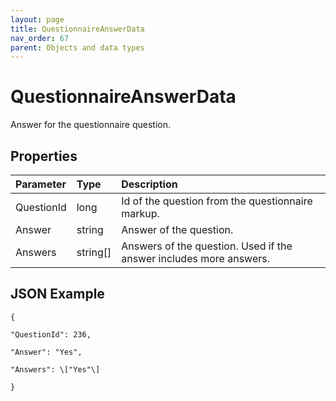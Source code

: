 ```yaml
---
layout: page
title: QuestionnaireAnswerData
nav_order: 67
parent: Objects and data types
---
```


# QuestionnaireAnswerData

Answer for the questionnaire question.

## Properties

| Parameter | Type   | Description                                                 |
|:----------|:-------|:------------------------------------------------------------|
| QuestionId | long | Id of the question from the questionnaire markup. |
| Answer | string | Answer of the question. |
| Answers | string[] | Answers of the question. Used if the answer includes more answers. |

## JSON Example

```
{

"QuestionId": 236,

"Answer": "Yes",

"Answers": \["Yes"\]

}
```
